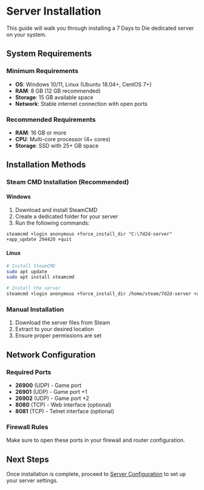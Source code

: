 # Server Installation

This guide will walk you through installing a 7 Days to Die dedicated server on your system.

## System Requirements

### Minimum Requirements
- **OS**: Windows 10/11, Linux (Ubuntu 18.04+, CentOS 7+)
- **RAM**: 8 GB (12 GB recommended)
- **Storage**: 15 GB available space
- **Network**: Stable internet connection with open ports

### Recommended Requirements
- **RAM**: 16 GB or more
- **CPU**: Multi-core processor (4+ cores)
- **Storage**: SSD with 25+ GB space

## Installation Methods

### Steam CMD Installation (Recommended)

#### Windows
1. Download and install SteamCMD
2. Create a dedicated folder for your server
3. Run the following commands:
```batch
steamcmd +login anonymous +force_install_dir "C:\7d2d-server" +app_update 294420 +quit
```

#### Linux
```bash
# Install SteamCMD
sudo apt update
sudo apt install steamcmd

# Install the server
steamcmd +login anonymous +force_install_dir /home/steam/7d2d-server +app_update 294420 +quit
```

### Manual Installation

1. Download the server files from Steam
2. Extract to your desired location
3. Ensure proper permissions are set

## Network Configuration

### Required Ports
- **26900** (UDP) - Game port
- **26901** (UDP) - Game port +1
- **26902** (UDP) - Game port +2
- **8080** (TCP) - Web interface (optional)
- **8081** (TCP) - Telnet interface (optional)

### Firewall Rules
Make sure to open these ports in your firewall and router configuration.

## Next Steps

Once installation is complete, proceed to [Server Configuration](configuration) to set up your server settings.